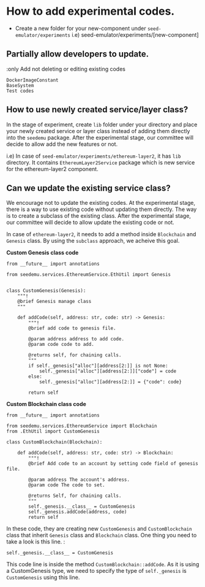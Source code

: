 # How to add experimental codes.

* Create a new folder for your new-component under `seed-emulator/experiments`
i.e) seed-emulator/experiments/[new-component]


## Partially allow developers to update. 
:only Add not deleting or editing existing codes

```
DockerImageConstant
BaseSystem
Test codes
```

## How to use newly created service/layer class?

In the stage of experiment, create `lib` folder under your directory and place your newly created service or layer class instead of adding them directly into the `seedemu` package. After the experimental stage, our committee will decide to allow add the new features or not.

i.e) In case of `seed-emulator/experiments/ethereum-layer2`, it has `lib` directory. It contains `EthereumLayer2Service` package which is new service for the ethereum-layer2 component.

## Can we update the existing service class? 

We encourage not to update the existing codes. At the experimental stage, there is a way to use existing code without updating them directly. The way is to create a subclass of the existing class. After the experimental stage, our committee will decide to allow update the existing code or not.

In case of `ethereum-layer2`, it needs to add a method inside `Blockchain` and `Genesis` class. By using the `subclass` approach, we acheive this goal.

**Custom Genesis class code**
```
from __future__ import annotations

from seedemu.services.EthereumService.EthUtil import Genesis


class CustomGenesis(Genesis):
    """!
    @brief Genesis manage class
    """

    def addCode(self, address: str, code: str) -> Genesis:
        """!
        @brief add code to genesis file.

        @param address address to add code.
        @param code code to add.

        @returns self, for chaining calls.
        """
        if self._genesis["alloc"][address[2:]] is not None:
            self._genesis["alloc"][address[2:]]["code"] = code
        else:
            self._genesis["alloc"][address[2:]] = {"code": code}

        return self
```

**Custom Blockchain class code**

```
from __future__ import annotations

from seedemu.services.EthereumService import Blockchain
from .EthUtil import CustomGenesis

class CustomBlockchain(Blockchain):
    
    def addCode(self, address: str, code: str) -> Blockchain:
        """!
        @brief Add code to an account by setting code field of genesis file.

        @param address The account's address.
        @param code The code to set.

        @returns Self, for chaining calls.
        """
        self._genesis.__class__ = CustomGenesis
        self._genesis.addCode(address, code)
        return self
```

In these code, they are creating new `CustomGenesis` and `CustomBlockchain` class that inherit `Genesis` class and `Blockchain` class. One thing you need to take a look is this line. :

```
self._genesis.__class__ = CustomGenesis
```

This code line is inside the method `CustomBlockchain::addCode`. As it is using a CustomGenesis type, we need to specify the type of `self._genesis` is `CustomGenesis` using this line.








